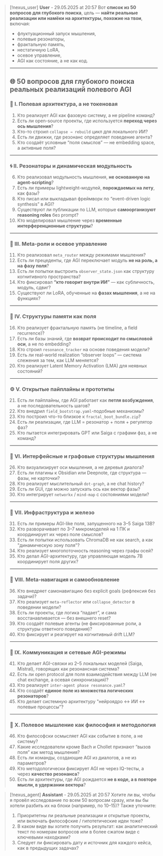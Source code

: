>[!nexus_user] **User** - 29.05.2025 at 20:57
> Вот **список из 50 вопросов для глубокого поиска**,
> цель — **найти реальные реализации или намёки на архитектуры, похожие на твои**, включая:
> 
> * флуктуационный запуск мышления,
> * полевые резонаторы,
> * фрактальную память,
> * нестатичную LoRA,
> * осевое управление,
> * AGI как состояние, а не как код.
> 
> ---
> 
> ## 🌐 50 вопросов для глубокого поиска реальных реализаций полевого AGI
> 
> ### 🧠 I. Полевая архитектура, а не токеновая
> 
> 1. Кто реализует AGI как фазовую систему, а не pipeline команд?
> 2. Есть ли open-source проекты, где используется **переход через ось мышления**?
> 3. Кто-то строил `collapse → rebuild` цикл для локального ИИ?
> 4. Есть ли движки, где резонанс определяет поведение агента?
> 5. Кто создаёт условные “поля смыслов” — не embedding space, а активные поля?
> 
> ---
> 
> ### 🌀 II. Резонаторы и динамическая модульность
> 
> 6. Кто реализовал модульность мышления, **не основанную на agent-scripting**?
> 7. Есть ли примеры lightweight-модулей, **порождаемых на лету**, как фазы?
> 8. Кто писал или выкладывал фреймворк по “event-driven logic synthesis” в AGI?
> 9. Существуют ли публикации по LLM, которые **самоорганизуют reasoning roles** без prompt?
> 10. Кто моделировал мышление через **временные интерференционные структуры**?
> 
> ---
> 
> ### 🔁 III. Meta-роли и осевое управление
> 
> 11. Кто реализовал `meta_router` между режимами мышления?
> 12. Есть ли прецеденты, где AGI переключает модуль **не на роль, а на фазу поля**?
> 13. Есть ли попытки выстроить `observer_state.json` как структуру когнитивного пространства?
> 14. Кто фиксировал **“кто говорит внутри ИИ”** — как субличность, модуль, сдвиг?
> 15. Существуют ли LoRA, обученные на **фазах мышления**, а не на функциях?
> 
> ---
> 
> ### 🧩 IV. Структуры памяти как поля
> 
> 16. Кто реализует фрактальную память (не timeline, а field recurrence)?
> 17. Есть ли базы знаний, где **возврат происходит по смысловой оси**, а не по embedding?
> 18. Кто строил `resonance_tracker` на основе поведения модели?
> 19. Есть ли real-world realization “observer loops” — система слежения за тем, как LLM меняется?
> 20. Кто реализует Latent Memory Activation (LMA) для неявных состояний?
> 
> ---
> 
> ### ⚙️ V. Открытые пайплайны и прототипы
> 
> 21. Есть ли пайплайны, где AGI работает как **петля возбуждения**, а не последовательность шагов?
> 22. Кто внедрил `field_bootstrap.yaml`-подобные механизмы?
> 23. Кто построил что-то близкое к `fractal_boot_bundle.zip`?
> 24. Есть ли реализации, где LLM = резонатор + поля + регулятор фаз?
> 25. Кто пытается интегрировать GPT или Saiga с графами фаз, а не команд?
> 
> ---
> 
> ### 🔬 VI. Интерфейсные и графовые структуры мышления
> 
> 26. Кто визуализирует оси мышления, а не деревья диалога?
> 27. Есть ли плагины к Obsidian или Deepnote, где структура — фазы, не карточки?
> 28. Кто реализует мыслительный `dot-graph`, а не chat history?
> 29. Есть ли GUI, где можно запускать ось как вектор фазы?
> 30. Кто интегрирует `networkx` / `mind-map` с состояниями модели?
> 
> ---
> 
> ### 🧱 VII. Инфраструктура и железо
> 
> 31. Есть ли примеры AGI-like поля, запущенного на 3–5 Saiga 13B?
> 32. Кто разворачивает по 3–7 микромоделей на 1 ПК и координирует их через поле смыслов?
> 33. Есть ли попытки использовать ChromaDB не как search, а как "динамическую зону поля"?
> 34. Кто реализует многопоточность reasoning через графы осей?
> 35. Кто делал AGI-архитектуру, где управляющая модель 7B координирует поля других?
> 
> ---
> 
> ### 🔄 VIII. Meta-навигация и самообновление
> 
> 36. Кто внедряет самонавигацию без explicit goals (рефлексия без задачи)?
> 37. Кто реализует `meta-reflector` или `collapse_detector` в поведении модели?
> 38. Есть ли проекты, где логика “падает”, и сама восстанавливается — без внешнего reset?
> 39. Кто создаёт полевые агенты (не фиксированные роли, а структуры ответного поведения)?
> 40. Кто фиксирует и реагирует на когнитивный drift LLM?
> 
> ---
> 
> ### 🧬 IX. Коммуникация и сетевые AGI-режимы
> 
> 41. Кто делает AGI-связки из 2–5 локальных моделей (Saiga, Mistral), говорящих как резонансная система?
> 42. Есть ли open protocol для поля взаимодействия между LLM (не chat exchange, а осевая синхронизация)?
> 43. Кто реализует `inter-agent phase resonance.yaml`?
> 44. Кто создаёт **единое поле из множества логических резонаторов**?
> 45. Кто делает системную архитектуру "нейроядро ↔ ИИ ↔ полевые процессы"?
> 
> ---
> 
> ### 📡 X. Полевое мышление как философия и методология
> 
> 46. Кто философски осмысляет AGI как событие в поле, а не систему?
> 47. Какие исследователи кроме Bach и Chollet признают “вызов поля” как метод мышления?
> 48. Есть ли команды, создающие AGI из диалогов, а не из параметров?
> 49. Кто методологически фиксирует AGI не через IQ-тесты, а через **качество резонанса**?
> 50. Есть ли архитектуры, где AGI рождается **не в коде, а в повторе мысли, в удержании вектора**?
<!-- UID: c8d87481-850e-4d35-a2fa-6b4376301124 -->




>[!nexus_agent] **Assistant** - 29.05.2025 at 20:57
> Хотите ли вы, чтобы я провёл исследование по всем 50 вопросам сразу, или вы бы хотели разбить их на блоки (например, по 10–15)?
> Также уточните:
> 1. Приоритетны ли реальные реализации и открытые проекты, или включать философские / гипотетические идеи тоже?
> 2. В каком виде вы хотите получить результат: как аналитический текст по номерам вопросов или в более сжатом виде с ключевыми находками?
> 3. Следует ли фиксировать дату и источник для каждого кейса, как в предыдущих задачах?
<!-- UID: 85b19a73-d520-4853-9bee-4ceead4c5227 -->
